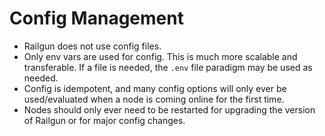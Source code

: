 Config Management
=================
- Railgun does not use config files.
- Only env vars are used for config. This is much more scalable and transferable. If a file is needed, the `.env` file paradigm may be used as needed.
- Config is idempotent, and many config options will only ever be used/evaluated when a node is coming online for the first time.
- Nodes should only ever need to be restarted for upgrading the version of Railgun or for major config changes.
